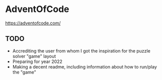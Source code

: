 # AdventOfCode
https://adventofcode.com/


## TODO

- Accrediting the user from whom I got the inspiration for the puzzle solver "game" layout
- Preparing for year 2022
- Making a decent readme, including information about how to run/play the "game"
